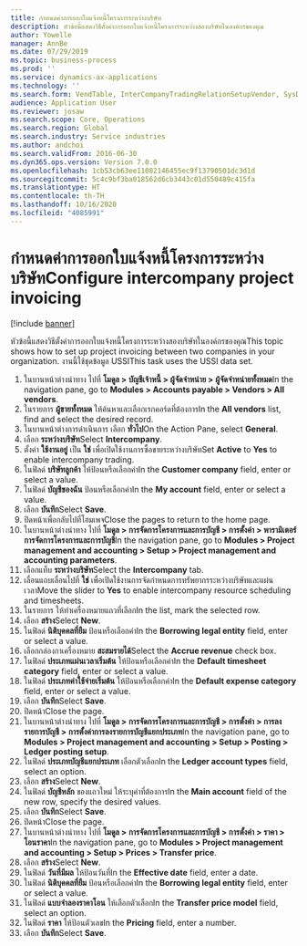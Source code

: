 ```yaml
---
title: กำหนดค่าการออกใบแจ้งหนี้โครงการระหว่างบริษัท
description: หัวข้อนี้แสดงวิธีตั้งค่าการออกใบแจ้งหนี้โครงการระหว่างสองบริษัทในองค์กรของคุณ
author: Yowelle
manager: AnnBe
ms.date: 07/29/2019
ms.topic: business-process
ms.prod: ''
ms.service: dynamics-ax-applications
ms.technology: ''
ms.search.form: VendTable, InterCompanyTradingRelationSetupVendor, SysDataAreaSelectLookup, ProjParameters, ProjPosting, ProjTransferPrice
audience: Application User
ms.reviewer: josaw
ms.search.scope: Core, Operations
ms.search.region: Global
ms.search.industry: Service industries
ms.author: andchoi
ms.search.validFrom: 2016-06-30
ms.dyn365.ops.version: Version 7.0.0
ms.openlocfilehash: 1cb53cb63ee11082146455ec9f13790501dc3d1d
ms.sourcegitcommit: 5c4c9bf3ba018562d6cb3443c01d550489c415fa
ms.translationtype: HT
ms.contentlocale: th-TH
ms.lasthandoff: 10/16/2020
ms.locfileid: "4085991"
---
```

# <a name="configure-intercompany-project-invoicing"></a><span data-ttu-id="3c4cd-103">กำหนดค่าการออกใบแจ้งหนี้โครงการระหว่างบริษัท</span><span class="sxs-lookup"><span data-stu-id="3c4cd-103">Configure intercompany project invoicing</span></span>

[!include [banner](../../includes/banner.md)]

<span data-ttu-id="3c4cd-104">หัวข้อนี้แสดงวิธีตั้งค่าการออกใบแจ้งหนี้โครงการระหว่างสองบริษัทในองค์กรของคุณ</span><span class="sxs-lookup"><span data-stu-id="3c4cd-104">This topic shows how to set up project invoicing between two companies in your organization.</span></span> <span data-ttu-id="3c4cd-105">งานนี้ใช้ชุดข้อมูล USSI</span><span class="sxs-lookup"><span data-stu-id="3c4cd-105">This task uses the USSI data set.</span></span>

1. <span data-ttu-id="3c4cd-106">ในบานหน้าต่างนำทาง ไปที่ **โมดูล > บัญชีเจ้าหนี้ > ผู้จัดจำหน่าย > ผู้จัดจำหน่ายทั้งหมด**</span><span class="sxs-lookup"><span data-stu-id="3c4cd-106">In the navigation pane, go to **Modules > Accounts payable > Vendors > All vendors**.</span></span>
2. <span data-ttu-id="3c4cd-107">ในรายการ **ผู้ขายทั้งหมด** ให้ค้นหาและเลือกเรกคอร์ดที่ต้องการ</span><span class="sxs-lookup"><span data-stu-id="3c4cd-107">In the **All vendors** list, find and select the desired record.</span></span>
3. <span data-ttu-id="3c4cd-108">ในบานหน้าต่างการดำเนินการ เลือก **ทั่วไป**</span><span class="sxs-lookup"><span data-stu-id="3c4cd-108">On the Action Pane, select **General**.</span></span>
4. <span data-ttu-id="3c4cd-109">เลือก **ระหว่างบริษัท**</span><span class="sxs-lookup"><span data-stu-id="3c4cd-109">Select **Intercompany**.</span></span>
5. <span data-ttu-id="3c4cd-110">ตั้งค่า **ใช้งานอยู่** เป็น **ใช่** เพื่อเปิดใช้งานการซื้อขายระหว่างบริษัท</span><span class="sxs-lookup"><span data-stu-id="3c4cd-110">Set **Active** to **Yes** to enable intercompany trading.</span></span>
6. <span data-ttu-id="3c4cd-111">ในฟิลด์ **บริษัทลูกค้า** ให้ป้อนหรือเลือกค่า</span><span class="sxs-lookup"><span data-stu-id="3c4cd-111">In the **Customer company** field, enter or select a value.</span></span>
7. <span data-ttu-id="3c4cd-112">ในฟิลด์ **บัญชีของฉัน** ป้อนหรือเลือกค่า</span><span class="sxs-lookup"><span data-stu-id="3c4cd-112">In the **My account** field, enter or select a value.</span></span>
8. <span data-ttu-id="3c4cd-113">เลือก **บันทึก**</span><span class="sxs-lookup"><span data-stu-id="3c4cd-113">Select **Save**.</span></span>
9. <span data-ttu-id="3c4cd-114">ปิดหน้าเพื่อกลับไปที่โฮมเพจ</span><span class="sxs-lookup"><span data-stu-id="3c4cd-114">Close the pages to return to the home page.</span></span>
10. <span data-ttu-id="3c4cd-115">ในบานหน้าต่างนำทาง ไปที่ **โมดูล > การจัดการโครงการและการบัญชี > การตั้งค่า > พารามิเตอร์การจัดการโครงการและการบัญชี**</span><span class="sxs-lookup"><span data-stu-id="3c4cd-115">In the navigation pane, go to **Modules > Project management and accounting > Setup > Project management and accounting parameters**.</span></span>
11. <span data-ttu-id="3c4cd-116">เลือกแท็บ **ระหว่างบริษัท**</span><span class="sxs-lookup"><span data-stu-id="3c4cd-116">Select the **Intercompany** tab.</span></span>
12. <span data-ttu-id="3c4cd-117">เลื่อนแถบเลื่อนไปที่ **ใช่** เพื่อเปิดใช้งานการจัดกำหนดการทรัพยากรระหว่างบริษัทและแผ่นเวลา</span><span class="sxs-lookup"><span data-stu-id="3c4cd-117">Move the slider to **Yes** to enable intercompany resource scheduling and timesheets.</span></span>
13. <span data-ttu-id="3c4cd-118">ในรายการ ให้ทำเครื่องหมายแถวที่เลือก</span><span class="sxs-lookup"><span data-stu-id="3c4cd-118">In the list, mark the selected row.</span></span>
14. <span data-ttu-id="3c4cd-119">เลือก **สร้าง**</span><span class="sxs-lookup"><span data-stu-id="3c4cd-119">Select **New**.</span></span>
15. <span data-ttu-id="3c4cd-120">ในฟิลด์ **นิติบุคคลที่ยืม** ป้อนหรือเลือกค่า</span><span class="sxs-lookup"><span data-stu-id="3c4cd-120">In the **Borrowing legal entity** field, enter or select a value.</span></span>
16. <span data-ttu-id="3c4cd-121">เลือกกล่องกาเครื่องหมาย **สะสมรายได้**</span><span class="sxs-lookup"><span data-stu-id="3c4cd-121">Select the **Accrue revenue** check box.</span></span>
17. <span data-ttu-id="3c4cd-122">ในฟิลด์ **ประเภทแผ่นเวลาเริ่มต้น** ให้ป้อนหรือเลือกค่า</span><span class="sxs-lookup"><span data-stu-id="3c4cd-122">In the **Default timesheet category** field, enter or select a value.</span></span>
18. <span data-ttu-id="3c4cd-123">ในฟิลด์ **ประเภทค่าใช้จ่ายเริ่มต้น** ให้ป้อนหรือเลือกค่า</span><span class="sxs-lookup"><span data-stu-id="3c4cd-123">In the **Default expense category** field, enter or select a value.</span></span>
19. <span data-ttu-id="3c4cd-124">เลือก **บันทึก**</span><span class="sxs-lookup"><span data-stu-id="3c4cd-124">Select **Save**.</span></span>
20. <span data-ttu-id="3c4cd-125">ปิดหน้า</span><span class="sxs-lookup"><span data-stu-id="3c4cd-125">Close the page.</span></span>
21. <span data-ttu-id="3c4cd-126">ในบานหน้าต่างนำทาง ไปที่ **โมดูล > การจัดการโครงการและการบัญชี > การตั้งค่า > การลงรายการบัญชี > การตั้งค่าการลงรายการบัญชีแยกประเภท**</span><span class="sxs-lookup"><span data-stu-id="3c4cd-126">In the navigation pane, go to **Modules > Project management and accounting > Setup > Posting > Ledger posting setup**.</span></span>
22. <span data-ttu-id="3c4cd-127">ในฟิลด์ **ประเภทบัญชีแยกประเภท** เลือกตัวเลือก</span><span class="sxs-lookup"><span data-stu-id="3c4cd-127">In the **Ledger account types** field, select an option.</span></span>
23. <span data-ttu-id="3c4cd-128">เลือก **สร้าง**</span><span class="sxs-lookup"><span data-stu-id="3c4cd-128">Select **New**.</span></span>
24. <span data-ttu-id="3c4cd-129">ในฟิลด์ **บัญชีหลัก** ของแถวใหม่ ให้ระบุค่าที่ต้องการ</span><span class="sxs-lookup"><span data-stu-id="3c4cd-129">In the **Main account** field of the new row, specify the desired values.</span></span>
25. <span data-ttu-id="3c4cd-130">เลือก **บันทึก**</span><span class="sxs-lookup"><span data-stu-id="3c4cd-130">Select **Save**.</span></span>
26. <span data-ttu-id="3c4cd-131">ปิดหน้า</span><span class="sxs-lookup"><span data-stu-id="3c4cd-131">Close the page.</span></span>
27. <span data-ttu-id="3c4cd-132">ในบานหน้าต่างนำทาง ไปที่ **โมดูล > การจัดการโครงการและการบัญชี > การตั้งค่า > ราคา > โอนราคา**</span><span class="sxs-lookup"><span data-stu-id="3c4cd-132">In the navigation pane, go to **Modules > Project management and accounting > Setup > Prices > Transfer price**.</span></span>
28. <span data-ttu-id="3c4cd-133">เลือก **สร้าง**</span><span class="sxs-lookup"><span data-stu-id="3c4cd-133">Select **New**.</span></span>
29. <span data-ttu-id="3c4cd-134">ในฟิลด์ **วันที่มีผล** ให้ป้อนวันที่</span><span class="sxs-lookup"><span data-stu-id="3c4cd-134">In the **Effective date** field, enter a date.</span></span>
30. <span data-ttu-id="3c4cd-135">ในฟิลด์ **นิติบุคคลที่ยืม** ป้อนหรือเลือกค่า</span><span class="sxs-lookup"><span data-stu-id="3c4cd-135">In the **Borrowing legal entity** field, enter or select a value.</span></span>
31. <span data-ttu-id="3c4cd-136">ในฟิลด์ **แบบจำลองราคาโอน** ให้เลือกตัวเลือก</span><span class="sxs-lookup"><span data-stu-id="3c4cd-136">In the **Transfer price model** field, select an option.</span></span>
32. <span data-ttu-id="3c4cd-137">ในฟิลด์ **ราคา** ให้ป้อนตัวเลข</span><span class="sxs-lookup"><span data-stu-id="3c4cd-137">In the **Pricing** field, enter a number.</span></span>
33. <span data-ttu-id="3c4cd-138">เลือก **บันทึก**</span><span class="sxs-lookup"><span data-stu-id="3c4cd-138">Select **Save**.</span></span>

